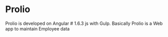 # Prolio

Prolio is developed on Angular # 1.6.3 js with Gulp. Basically Prolio is a Web app to maintain Employee data
